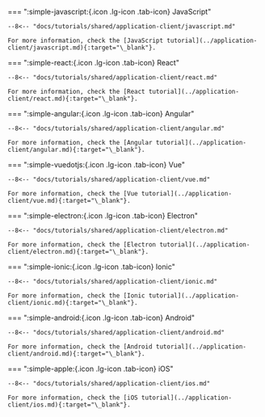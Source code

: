 === ":simple-javascript:{.icon .lg-icon .tab-icon} JavaScript"

    --8<-- "docs/tutorials/shared/application-client/javascript.md"

    For more information, check the [JavaScript tutorial](../application-client/javascript.md){:target="\_blank"}.

=== ":simple-react:{.icon .lg-icon .tab-icon} React"

    --8<-- "docs/tutorials/shared/application-client/react.md"

    For more information, check the [React tutorial](../application-client/react.md){:target="\_blank"}.

=== ":simple-angular:{.icon .lg-icon .tab-icon} Angular"

    --8<-- "docs/tutorials/shared/application-client/angular.md"

    For more information, check the [Angular tutorial](../application-client/angular.md){:target="\_blank"}.

=== ":simple-vuedotjs:{.icon .lg-icon .tab-icon} Vue"

    --8<-- "docs/tutorials/shared/application-client/vue.md"

    For more information, check the [Vue tutorial](../application-client/vue.md){:target="\_blank"}.

=== ":simple-electron:{.icon .lg-icon .tab-icon} Electron"

    --8<-- "docs/tutorials/shared/application-client/electron.md"

    For more information, check the [Electron tutorial](../application-client/electron.md){:target="\_blank"}.

=== ":simple-ionic:{.icon .lg-icon .tab-icon} Ionic"

    --8<-- "docs/tutorials/shared/application-client/ionic.md"

    For more information, check the [Ionic tutorial](../application-client/ionic.md){:target="\_blank"}.

=== ":simple-android:{.icon .lg-icon .tab-icon} Android"

    --8<-- "docs/tutorials/shared/application-client/android.md"

    For more information, check the [Android tutorial](../application-client/android.md){:target="\_blank"}.

=== ":simple-apple:{.icon .lg-icon .tab-icon} iOS"

    --8<-- "docs/tutorials/shared/application-client/ios.md"

    For more information, check the [iOS tutorial](../application-client/ios.md){:target="\_blank"}.
